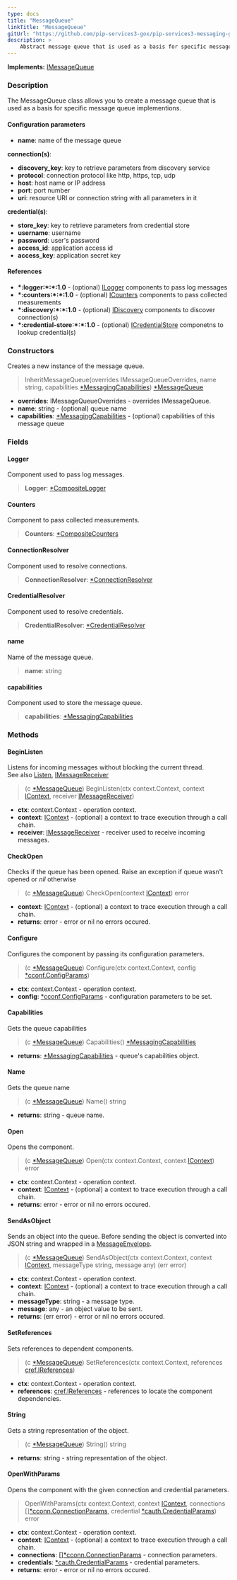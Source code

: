 ```yaml
---
type: docs
title: "MessageQueue"
linkTitle: "MessageQueue"
gitUrl: "https://github.com/pip-services3-gox/pip-services3-messaging-gox"
description: >
    Abstract message queue that is used as a basis for specific message queue implementations.
---
```


**Implements:** [IMessageQueue](../imessage_queue)

### Description

The MessageQueue class allows you to create a message queue that is used as a basis for specific message queue implementions.

#### Configuration parameters
- **name**: name of the message queue

**connection(s)**: 
- **discovery_key**: key to retrieve parameters from discovery service
- **protocol**: connection protocol like http, https, tcp, udp
- **host**: host name or IP address
- **port**: port number
- **uri**: resource URI or connection string with all parameters in it

**credential(s)**: 
- **store_key**: key to retrieve parameters from credential store
- **username**: username
- **password**: user's password
- **access_id**: application access id
- **access_key**: application secret key

#### References
- **\*:logger:\*:\*:1.0** - (optional) [ILogger](../../../observability/log/ilogger) components to pass log messages
- **\*:counters:\*:\*:1.0** - (optional) [ICounters](../../../observability/count/icounter) components to pass collected measurements
- **\*:discovery:\*:\*:1.0** - (optional) [IDiscovery](../../../config/connect/idiscovery) components to discover connection(s)
- **\*:credential-store:\*:\*:1.0** - (optional) [ICredentialStore](../../../config/auth/icredential_store) componetns to lookup credential(s)


### Constructors
Creates a new instance of the message queue.

> InheritMessageQueue(overrides IMessageQueueOverrides, name string, capabilities [*MessagingCapabilities](../messaging_capabilities)) [*MessageQueue]()

- **overrides**: IMessageQueueOverrides - overrides IMessageQueue.
- **name**: string - (optional) queue name
- **capabilities**: [*MessagingCapabilities](../messaging_capabilities) - (optional) capabilities of this message queue


### Fields

<span class="hide-title-link">

#### Logger
Component used to pass log messages. 

> **Logger**: [*CompositeLogger](../../../observability/log/composite_logger)

#### Counters
Component to pass collected measurements.

> **Counters**: [*CompositeCounters](../../../observability/count/composite_counters)

#### ConnectionResolver
Component used to resolve connections.

> **ConnectionResolver**: [*ConnectionResolver](../../../config/connect/connection_resolver)

#### CredentialResolver
Component used to resolve credentials.
> **CredentialResolver**: [*CredentialResolver](../../../config/auth/credential_resolver)

#### name
Name of the message queue.

> **name**: string

#### capabilities
Component used to store the message queue. 

> **capabilities**: [*MessagingCapabilities](../messaging_capabilities)

</span>

### Methods

#### BeginListen
Listens for incoming messages without blocking the current thread.  
See also [Listen](#listen), [IMessageReceiver](../imessage_receiver)

> (c [*MessageQueue]()) BeginListen(ctx context.Context, context [IContext](../../../components/context/icontext), receiver [IMessageReceiver](../imessage_receiver))

- **ctx**: context.Context - operation context.
- **context**: [IContext](../../../components/context/icontext) - (optional) a context to trace execution through a call chain.
- **receiver**: [IMessageReceiver](../imessage_receiver) - receiver used to receive incoming messages.

#### CheckOpen
Checks if the queue has been opened.
Raise an exception if queue wasn't opened or *nil* otherwise

> (c [*MessageQueue]()) CheckOpen(context [IContext](../../../components/context/icontext)) error

- **context**: [IContext](../../../components/context/icontext) - (optional) a context to trace execution through a call chain.
- **returns**: error -  error or nil no errors occured.


#### Configure
Configures the component by passing its configuration parameters.

> (c [*MessageQueue]()) Configure(ctx context.Context, config [*cconf.ConfigParams](../../../components/config/config_params))

- **ctx**: context.Context - operation context.
- **config**: [*cconf.ConfigParams](../../../components/config/config_params) - configuration parameters to be set.

#### Capabilities
Gets the queue capabilities

> (c [*MessageQueue]()) Capabilities() [*MessagingCapabilities](../messaging_capabilities)

- **returns**: [*MessagingCapabilities](../messaging_capabilities) - queue's capabilities object.


#### Name
Gets the queue name

> (c [*MessageQueue]()) Name() string

- **returns**: string - queue name.

#### Open
Opens the component.

> (c [*MessageQueue]()) Open(ctx context.Context, context [IContext](../../../components/context/icontext)) error

- **ctx**: context.Context - operation context.
- **context**: [IContext](../../../components/context/icontext) - (optional) a context to trace execution through a call chain.
- **returns**: error -  error or nil no errors occured.

#### SendAsObject
Sends an object into the queue.
Before sending the object is converted into JSON string and wrapped in a [MessageEnvelope](../message_envelope).

> (c [*MessageQueue]()) SendAsObject(ctx context.Context, context [IContext](../../../components/context/icontext), messageType string, message any) (err error)

- **ctx**: context.Context - operation context.
- **context**: [IContext](../../../components/context/icontext) - (optional) a context to trace execution through a call chain.
- **messageType**: string - a message type.
- **message**: any - an object value to be sent.
- **returns**: (err error) -  error or nil no errors occured.


#### SetReferences
Sets references to dependent components.

> (c [*MessageQueue]()) SetReferences(ctx context.Context, references [cref.IReferences](../../../components/refer/ireferences))

- **ctx**: context.Context - operation context.
- **references**: [cref.IReferences](../../../components/refer/ireferences) - references to locate the component dependencies.

#### String
Gets a string representation of the object.

> (c [*MessageQueue]()) String() string

- **returns**: string - string representation of the object.


#### OpenWithParams
Opens the component with the given connection and credential parameters.

> OpenWithParams(ctx context.Context, context [IContext](../../../components/context/icontext), connections [][*cconn.ConnectionParams](../../../config/connect/connection_params), credential [*cauth.CredentialParams](../../../config/auth/credential_params)) error

- **ctx**: context.Context - operation context.
- **context**: [IContext](../../../components/context/icontext) - (optional) a context to trace execution through a call chain.
- **connections**: [][*cconn.ConnectionParams](../../../config/connect/connection_params) - connection parameters.
- **credentials**: [*cauth.CredentialParams](../../../config/auth/credential_params) - credential parameters.
- **returns**: error -  error or nil no errors occured.

